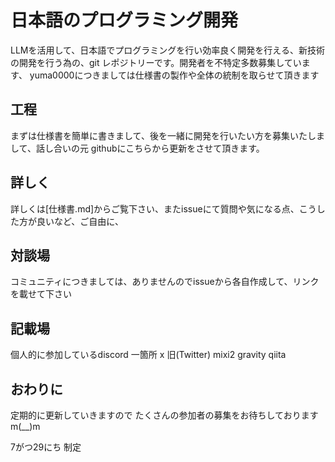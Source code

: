 # 日本語のプログラミング開発
LLMを活用して、日本語でプログラミングを行い効率良く開発を行える、新技術の開発を行う為の、git レポジトリーです。開発者を不特定多数募集しています、
yuma0000につきましては仕様書の製作や全体の統制を取らせて頂きます

## 工程
まずは仕様書を簡単に書きまして、後を一緒に開発を行いたい方を募集いたしまして、話し合いの元 githubにこちらから更新をさせて頂きます。

## 詳しく
詳しくは[仕様書.md]からご覧下さい、またissueにて質問や気になる点、こうした方が良いなど、ご自由に、

## 対談場
コミュニティにつきましては、ありませんのでissueから各自作成して、リンクを載せて下さい

## 記載場
個人的に参加しているdiscord 一箇所
x 旧(Twitter)
mixi2
gravity
qiita

## おわりに
定期的に更新していきますので
たくさんの参加者の募集をお待ちしておりますm(__)m

7がつ29にち 制定
